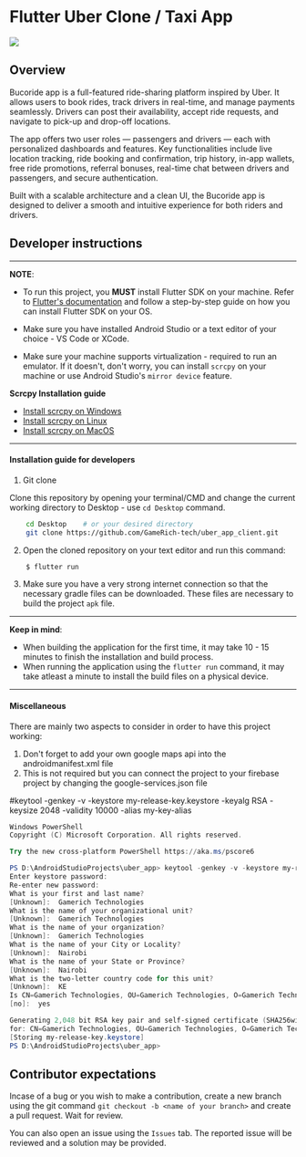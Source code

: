 # Flutter Uber Clone / Taxi App
![](images/thumb.jpg)


## Overview
Bucoride app is a full-featured ride-sharing platform inspired by Uber. It allows users to book rides, track drivers in real-time, and manage payments seamlessly. Drivers can post their availability, accept ride requests, and navigate to pick-up and drop-off locations.

The app offers two user roles — passengers and drivers — each with personalized dashboards and features.
Key functionalities include live location tracking, ride booking and confirmation, trip history, in-app wallets, free ride promotions, referral bonuses, real-time chat between drivers and passengers, and secure authentication.

Built with a scalable architecture and a clean UI, the Bucoride app is designed to deliver a smooth and intuitive experience for both riders and drivers.

## Developer instructions
---
**NOTE**: 
* To run this project, you **MUST** install Flutter SDK on your machine. Refer to [Flutter's documentation](https://docs.flutter.dev/get-started/install) and follow a step-by-step guide on how you can install Flutter SDK on your OS.

* Make sure you have installed Android Studio or a text editor of your choice - VS Code or XCode.

* Make sure your machine supports virtualization - required to run an emulator. If it doesn't, don't worry, you can install `scrcpy` on your machine or use Android Studio's `mirror device` feature.

**Scrcpy Installation guide** 
* [Install scrcpy on Windows](https://github.com/Genymobile/scrcpy/blob/master/doc/windows.md)
* [Install scrcpy on Linux](https://github.com/Genymobile/scrcpy/blob/master/doc/linux.md)
* [Install scrcpy on MacOS](https://github.com/Genymobile/scrcpy/blob/master/doc/macos.md)

---


#### Installation guide for developers

1. Git clone

Clone this repository by opening your terminal/CMD and change the current working directory to Desktop - use `cd Desktop` command.
```bash
    cd Desktop    # or your desired directory
    git clone https://github.com/GameRich-tech/uber_app_client.git
```

2. Open the cloned repository on your text editor and run this command:
```bash
    $ flutter run
```
3. Make sure you have a very strong internet connection so that the necessary gradle files can be downloaded. These files are necessary to build the project `apk` file.

---
**Keep in mind**:
* When building the application for the first time, it may take 10 - 15 minutes to finish the installation and build process.
* When running the application using the `flutter run` command, it may take atleast a minute to install the build files on a physical device.
---

#### Miscellaneous


There are mainly two aspects to consider in order to have this project working:
1. Don't forget to add your own google maps api into the androidmanifest.xml file
2. This is not required but you can connect the project to your firebase project by changing the google-services.json file


#keytool -genkey -v -keystore my-release-key.keystore -keyalg RSA -keysize 2048 -validity 10000 -alias my-key-alias

```powershell
Windows PowerShell
Copyright (C) Microsoft Corporation. All rights reserved.

Try the new cross-platform PowerShell https://aka.ms/pscore6

PS D:\AndroidStudioProjects\uber_app> keytool -genkey -v -keystore my-release-key.keystore -keyalg RSA -keysize 2048 -validity 10000 -alias my-key-alias
Enter keystore password:  
Re-enter new password:
What is your first and last name?
[Unknown]:  Gamerich Technologies
What is the name of your organizational unit?
[Unknown]:  Gamerich Technologies
What is the name of your organization?
[Unknown]:  Gamerich Technologies
What is the name of your City or Locality?
[Unknown]:  Nairobi
What is the name of your State or Province?
[Unknown]:  Nairobi
What is the two-letter country code for this unit?
[Unknown]:  KE
Is CN=Gamerich Technologies, OU=Gamerich Technologies, O=Gamerich Technologies, L=Nairobi, ST=Nairobi, C=KE correct?
[no]:  yes

Generating 2,048 bit RSA key pair and self-signed certificate (SHA256withRSA) with a validity of 10,000 days
for: CN=Gamerich Technologies, OU=Gamerich Technologies, O=Gamerich Technologies, L=Nairobi, ST=Nairobi, C=KE
[Storing my-release-key.keystore]
PS D:\AndroidStudioProjects\uber_app> 
```

## Contributor expectations
Incase of a bug or you wish to make a contribution, create a new branch using the git command `git checkout -b <name of your branch>` and create a pull request. Wait for review.

You can also open an issue using the `Issues` tab. The reported issue will be reviewed and a solution may be provided.
